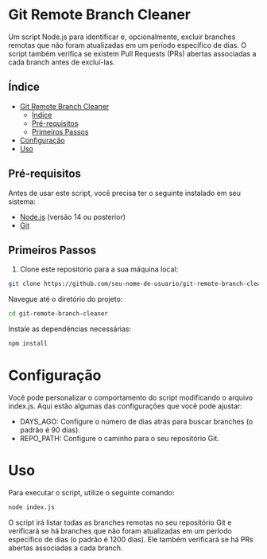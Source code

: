 # Git Remote Branch Cleaner

Um script Node.js para identificar e, opcionalmente, excluir branches remotas que não foram atualizadas em um período específico de dias. O script também verifica se existem Pull Requests (PRs) abertas associadas a cada branch antes de excluí-las.

## Índice

- [Git Remote Branch Cleaner](#git-remote-branch-cleaner)
  - [Índice](#índice)
  - [Pré-requisitos](#pré-requisitos)
  - [Primeiros Passos](#primeiros-passos)
- [Configuração](#configuração)
- [Uso](#uso)

## Pré-requisitos

Antes de usar este script, você precisa ter o seguinte instalado em seu sistema:

- [Node.js](https://nodejs.org/) (versão 14 ou posterior)
- [Git](https://git-scm.com/)

## Primeiros Passos

1. Clone este repositório para a sua máquina local:

```bash
git clone https://github.com/seu-nome-de-usuario/git-remote-branch-cleaner.git
```

Navegue até o diretório do projeto:
```bash
cd git-remote-branch-cleaner
```

Instale as dependências necessárias:
```bash
npm install
```
# Configuração
Você pode personalizar o comportamento do script modificando o arquivo index.js. Aqui estão algumas das configurações que você pode ajustar:

- DAYS_AGO: Configure o número de dias atrás para buscar branches (o padrão é 90 dias).
- REPO_PATH: Configure o caminho para o seu repositório Git.

# Uso
Para executar o script, utilize o seguinte comando:
```bash
node index.js
```

O script irá listar todas as branches remotas no seu repositório Git e verificará se há branches que não foram atualizadas em um período específico de dias (o padrão é 1200 dias). Ele também verificará se há PRs abertas associadas a cada branch.